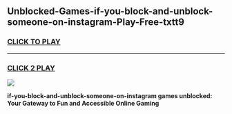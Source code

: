 
## Unblocked-Games-if-you-block-and-unblock-someone-on-instagram-Play-Free-txtt9
<h3>
<a href="https://premium76.site?title=if-you-block-and-unblock-someone-on-instagram&ref=20M">CLICK TO PLAY</a></h3>
<hr>

<h3>
<a href="https://premium76.site?title=if-you-block-and-unblock-someone-on-instagram&ref=20M">CLICK 2 PLAY</a>
  
</h3>

<a href="https://premium76.site?title=if-you-block-and-unblock-someone-on-instagram&ref=19M"><img src="https://clearcache.store/games.png"></a>


**if-you-block-and-unblock-someone-on-instagram games unblocked: Your Gateway to Fun and Accessible Online Gaming**
